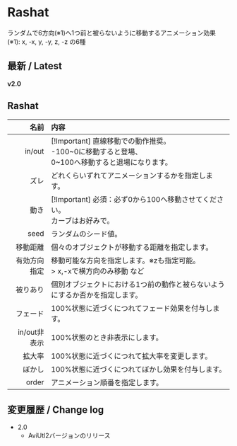 # Rashat

ランダムで6方向(※1)へ1つ前と被らないように移動するアニメーション効果
(※1): x, -x, y, -y, z, -z の6種

## 最新 / Latest

**v2.0**

## Rashat

| 名前 | 内容 |
| -: | :- |
| in/out | [!Important] 直線移動での動作推奨。<br>-100~0に移動すると登場、<br>0~100へ移動すると退場になります。 |
| ズレ | どれくらいずれてアニメーションするかを指定します。 |
| 動き | [!Important] 必須：必ず0から100へ移動させてください。<br>カーブはお好みで。 |
| seed | ランダムのシード値。 |
| 移動距離 | 個々のオブジェクトが移動する距離を指定します。 |
| 有効方向指定 | 移動可能な方向を指定します。※zも指定可能。<br>> x,-xで横方向のみ移動 など |
| 被りあり | 個別オブジェクトにおける1つ前の動作と被らないようにするか否かを指定します。 |
| フェード | 100%状態に近づくにつれてフェード効果を付与します。 |
| in/out非表示 | 100%状態のとき非表示にします。 |
| 拡大率 | 100%状態に近づくにつれて拡大率を変更します。 |
| ぼかし | 100%状態に近づくにつれてぼかし効果を付与します。 |
| order | アニメーション順番を指定します。 |



## 変更履歴 / Change log

- 2.0
    - AviUtl2バージョンのリリース